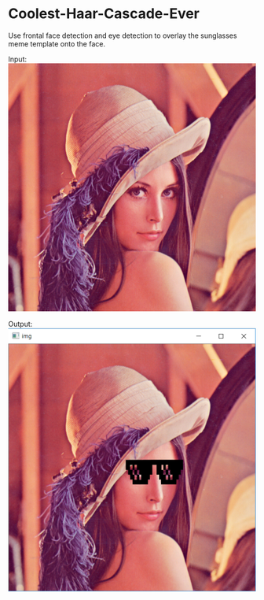 # Coolest-Haar-Cascade-Ever
Use frontal face detection and eye detection to overlay the sunglasses meme template onto the face.

Input:
![input_screenshot](standard_test_images/lena_color_512.tif?raw=true)

Output:
![output_screenshot](lena_capture.png?raw=true)
